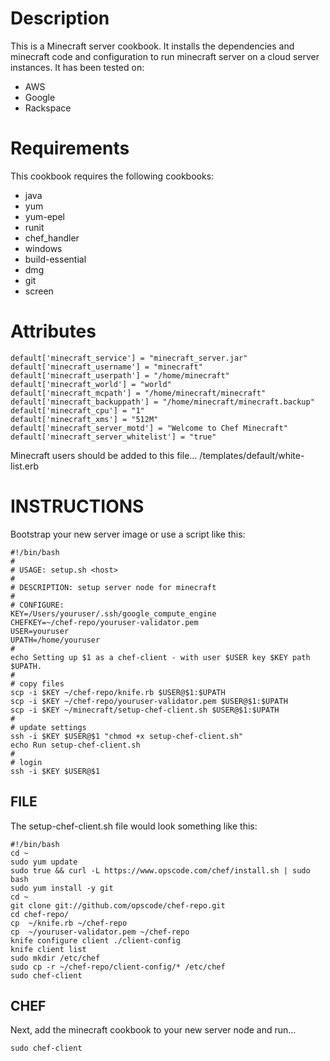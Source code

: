 Description
===========

This is a Minecraft server cookbook.  It installs the dependencies and minecraft code and configuration to run minecraft server on a cloud server instances.  It has been tested on:

- AWS
- Google
- Rackspace

Requirements
============

This cookbook requires the following cookbooks:

- java
- yum 
- yum-epel 
- runit 
- chef_handler 
- windows 
- build-essential 
- dmg 
- git 
- screen 

Attributes
==========

	default['minecraft_service'] = "minecraft_server.jar"
	default['minecraft_username'] = "minecraft"
	default['minecraft_userpath'] = "/home/minecraft"
	default['minecraft_world'] = "world"
	default['minecraft_mcpath'] = "/home/minecraft/minecraft"
	default['minecraft_backuppath'] = "/home/minecraft/minecraft.backup"
	default['minecraft_cpu'] = "1"
	default['minecraft_xms'] = "512M"
	default['minecraft_server_motd'] = "Welcome to Chef Minecraft"
	default['minecraft_server_whitelist'] = "true"

Minecraft users should be added to this file...
	/templates/default/white-list.erb

INSTRUCTIONS
============

Bootstrap your new server image or use a script like this:

	#!/bin/bash
	#
	# USAGE: setup.sh <host>
	#
	# DESCRIPTION: setup server node for minecraft 
	#
	# CONFIGURE:
	KEY=/Users/youruser/.ssh/google_compute_engine
	CHEFKEY=~/chef-repo/youruser-validator.pem
	USER=youruser
	UPATH=/home/youruser
	#
	echo Setting up $1 as a chef-client - with user $USER key $KEY path $UPATH.
	#
	# copy files
	scp -i $KEY ~/chef-repo/knife.rb $USER@$1:$UPATH
	scp -i $KEY ~/chef-repo/youruser-validator.pem $USER@$1:$UPATH
	scp -i $KEY ~/minecraft/setup-chef-client.sh $USER@$1:$UPATH
	#
	# update settings
	ssh -i $KEY $USER@$1 "chmod +x setup-chef-client.sh"
	echo Run setup-chef-client.sh
	#
	# login
	ssh -i $KEY $USER@$1


FILE
----

The setup-chef-client.sh file would look something like this:

	#!/bin/bash
	cd ~
	sudo yum update
	sudo true && curl -L https://www.opscode.com/chef/install.sh | sudo bash
	sudo yum install -y git
	cd ~
	git clone git://github.com/opscode/chef-repo.git
	cd chef-repo/
	cp  ~/knife.rb ~/chef-repo
	cp  ~/youruser-validator.pem ~/chef-repo
	knife configure client ./client-config
	knife client list
	sudo mkdir /etc/chef
	sudo cp -r ~/chef-repo/client-config/* /etc/chef
	sudo chef-client


CHEF
----

Next, add the minecraft cookbook to your new server node and run...

	sudo chef-client


